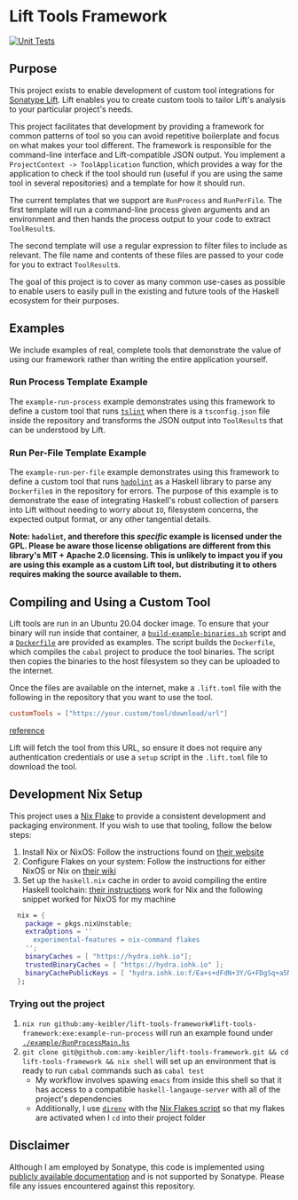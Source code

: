 # Lift Tools Framework

[![Unit Tests](https://github.com/amy-keibler/lift-tools-framework/actions/workflows/tests.yml/badge.svg)](https://github.com/amy-keibler/lift-tools-framework/actions/workflows/tests.yml)

## Purpose

This project exists to enable development of custom tool integrations for [Sonatype Lift](https://lift.sonatype.com). Lift enables you to create custom tools to tailor Lift's analysis to your particular project's needs.

This project facilitates that development by providing a framework for common patterns of tool so you can avoid repetitive boilerplate and focus on what makes your tool different. The framework is responsible for the command-line interface and Lift-compatible JSON output. You implement a `ProjectContext -> ToolApplication` function, which provides a way for the application to check if the tool should run (useful if you are using the same tool in several repositories) and a template for how it should run.

The current templates that we support are `RunProcess` and `RunPerFile`. The first template will run a command-line process given arguments and an environment and then hands the process output to your code to extract `ToolResult`s.

The second template will use a regular expression to filter files to include as relevant. The file name and contents of these files are passed to your code for you to extract `ToolResult`s.

The goal of this project is to cover as many common use-cases as possible to enable users to easily pull in the existing and future tools of the Haskell ecosystem for their purposes.

## Examples

We include examples of real, complete tools that demonstrate the value of using our framework rather than writing the entire application yourself.

### Run Process Template Example

The `example-run-process` example demonstrates using this framework to define a custom tool that runs [`tslint`](https://github.com/palantir/tslint) when there is a `tsconfig.json` file inside the repository and transforms the JSON output into `ToolResult`s that can be understood by Lift.

### Run Per-File Template Example

The `example-run-per-file` example demonstrates using this framework to define a custom tool that runs [`hadolint`](https://github.com/hadolint/hadolint) as a Haskell library to parse any `Dockerfile`s in the repository for errors. The purpose of this example is to demonstrate the ease of integrating Haskell's robust collection of parsers into Lift without needing to worry about `IO`, filesystem concerns, the expected output format, or any other tangential details.

**Note: `hadolint`, and therefore this _specific_ example is licensed under the GPL. Please be aware those license obligations are different from this library's MIT + Apache 2.0 licensing. This is unlikely to impact you if you are using this example as a custom Lift tool, but distributing it to others requires making the source available to them.**

## Compiling and Using a Custom Tool

Lift tools are run in an Ubuntu 20.04 docker image. To ensure that your binary will run inside that container, a [`build-example-binaries.sh`](./build-example-binaries.sh) script and a [`Dockerfile`](./Dockerfile) are provided as examples. The script builds the `Dockerfile`, which compiles the `cabal` project to produce the tool binaries. The script then copies the binaries to the host filesystem so they can be uploaded to the internet.

Once the files are available on the internet, make a `.lift.toml` file with the following in the repository that you want to use the tool.

```toml
customTools = ["https://your.custom/tool/download/url"]
```

[reference](https://help.sonatype.com/lift/configuration-reference#ConfigurationReference-apis-for-custom-tools)

 Lift will fetch the tool from this URL, so ensure it does not require any authentication credentials or use a `setup` script in the `.lift.toml` file to download the tool.

## Development Nix Setup

This project uses a [Nix Flake](https://nixos.wiki/wiki/Flakes) to provide a consistent development and packaging environment. If you wish to use that tooling, follow the below steps:

1. Install Nix or NixOS: Follow the instructions found on [their website](https://nixos.org/download.html)
2. Configure Flakes on your system: Follow the instructions for either NixOS or Nix on [their wiki](https://nixos.wiki/wiki/Flakes#Installing_flakes)
3. Set up the `haskell.nix` cache in order to avoid compiling the entire Haskell toolchain: [their instructions](https://input-output-hk.github.io/haskell.nix/tutorials/getting-started-flakes/) work for Nix and the following snippet worked for NixOS for my machine
```nix
  nix = {
    package = pkgs.nixUnstable;
    extraOptions = ''
      experimental-features = nix-command flakes
    '';
    binaryCaches = [ "https://hydra.iohk.io"];
    trustedBinaryCaches = [ "https://hydra.iohk.io" ];
    binaryCachePublicKeys = [ "hydra.iohk.io:f/Ea+s+dFdN+3Y/G+FDgSq+a5NEWhJGzdjvKNGv0/EQ=" ];
  };
```

### Trying out the project

1. `nix run github:amy-keibler/lift-tools-framework#lift-tools-framework:exe:example-run-process` will run an example found under [`./example/RunProcessMain.hs`](./example/RunProcessMain.hs)
2. `git clone git@github.com:amy-keibler/lift-tools-framework.git && cd lift-tools-framework && nix shell` will set up an environment that is ready to run `cabal` commands such as `cabal test`
   * My workflow involves spawing `emacs` from inside this shell so that it has access to a compatible `haskell-langauge-server` with all of the project's dependencies
   * Additionally, I use [`direnv`](https://direnv.net/) with the [Nix Flakes script](https://nixos.wiki/wiki/Flakes#Direnv_integration) so that my flakes are activated when I `cd` into their project folder

## Disclaimer

Although I am employed by Sonatype, this code is implemented using [publicly available documentation](https://help.sonatype.com/lift) and is not supported by Sonatype. Please file any issues encountered against this repository.
